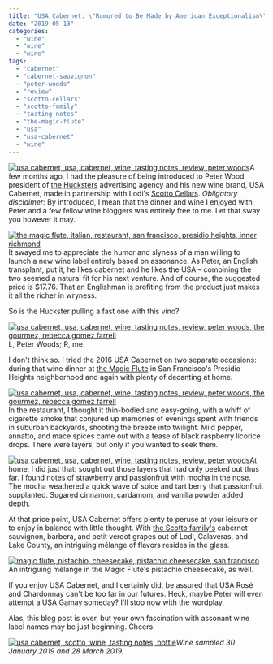 ```yaml
---
title: "USA Cabernet: \"Rumored to Be Made by American Exceptionalism\""
date: "2019-05-13"
categories:
  - "wine"
  - "wine"
  - "wine"
tags:
  - "cabernet"
  - "cabernet-sauvignon"
  - "peter-woods"
  - "review"
  - "scotto-cellars"
  - "scotto-family"
  - "tasting-notes"
  - "the-magic-flute"
  - "usa"
  - "usa-cabernet"
  - "wine"
---
```


[![usa cabernet, usa, cabernet, wine, tasting notes, review, peter woods](https://thegourmez-wpmedia.s3.amazonaws.com/2019/05/USACab2-375x500.jpg)](https://thegourmez-wpmedia.s3.amazonaws.com/2019/05/USACab2.jpg)A few months ago, I had the pleasure of being introduced to Peter Wood, president of [the Hucksters](http://thehucksters.com/) advertising agency and his new wine brand, USA Cabernet, made in partnership with Lodi's [Scotto Cellars](https://www.scottocellars.com/). _Obligatory disclaimer:_ By introduced, I mean that the dinner and wine I enjoyed with Peter and a few fellow wine bloggers was entirely free to me. Let that sway you however it may.

[![the magic flute, italian, restaurant, san francisco, presidio heights, inner richmond](https://thegourmez-wpmedia.s3.amazonaws.com/2019/05/Magic-Flute-USA-Cabernet-001-375x500.jpg)](https://thegourmez-wpmedia.s3.amazonaws.com/2019/05/Magic-Flute-USA-Cabernet-001.jpg)It swayed me to appreciate the humor and slyness of a man willing to launch a new wine label entirely based on assonance. As Peter, an English transplant, put it, he likes cabernet and he likes the USA – combining the two seemed a natural fit for his next venture. And of course, the suggested price is $17.76. That an Englishman is profiting from the product just makes it all the richer in wryness.

So is the Huckster pulling a fast one with this vino?




<div class="caption">

[![usa cabernet, usa, cabernet, wine, tasting notes, review, peter woods, the gourmez, rebecca gomez farrell](https://thegourmez-wpmedia.s3.amazonaws.com/2019/05/Magic-Flute-USA-Cabernet-015-404x500.jpg)](https://thegourmez-wpmedia.s3.amazonaws.com/2019/05/Magic-Flute-USA-Cabernet-015.jpg) L, Peter Woods; R, me.</div>


I don't think so. I tried the 2016 USA Cabernet on two separate occasions: during that wine dinner at [the Magic Flute](http://www.magicfluteristorante.com/) in San Francisco's Presidio Heights neighborhood and again with plenty of decanting at home.

[![usa cabernet, usa, cabernet, wine, tasting notes, review, peter woods, the gourmez, rebecca gomez farrell](https://thegourmez-wpmedia.s3.amazonaws.com/2019/05/Magic-Flute-USA-Cabernet-009-489x500.jpg)](https://thegourmez-wpmedia.s3.amazonaws.com/2019/05/Magic-Flute-USA-Cabernet-009.jpg)In the restaurant, I thought it thin-bodied and easy-going, with a whiff of cigarette smoke that conjured up memories of evenings spent with friends in suburban backyards, shooting the breeze into twilight. Mild pepper, annatto, and mace spices came out with a tease of black raspberry licorice drops. There were layers, but only if you wanted to seek them.

[![usa cabernet, usa, cabernet, wine, tasting notes, review, peter woods](https://thegourmez-wpmedia.s3.amazonaws.com/2019/05/USACab3-351x500.jpg)](https://thegourmez-wpmedia.s3.amazonaws.com/2019/05/USACab3.jpg)At home, I did just that: sought out those layers that had only peeked out thus far. I found notes of strawberry and passionfruit with mocha in the nose. The mocha weathered a quick wave of spice and tart berry that passionfruit supplanted. Sugared cinnamon, cardamom, and vanilla powder added depth.

At that price point, USA Cabernet offers plenty to peruse at your leisure or to enjoy in balance with little thought. With [the Scotto family's](https://thegourmez.com/?s=scotto) cabernet sauvignon, barbera, and petit verdot grapes out of Lodi, Calaveras, and Lake County, an intriguing mélange of flavors resides in the glass.




<div class="caption">

[![magic flute, pistachio, cheesecake, pistachio cheesecake, san francisco](https://thegourmez-wpmedia.s3.amazonaws.com/2019/05/Magic-Flute-USA-Cabernet-014-500x500.jpg)](https://thegourmez-wpmedia.s3.amazonaws.com/2019/05/Magic-Flute-USA-Cabernet-014.jpg) An intriguing mélange in the Magic Flute's pistachio cheesecake, as well.</div>


If you enjoy USA Cabernet, and I certainly did, be assured that USA Rosé and Chardonnay can't be too far in our futures. Heck, maybe Peter will even attempt a USA Gamay someday? I'll stop now with the wordplay.

Alas, this blog post is over, but your own fascination with assonant wine label names may be just beginning. Cheers.

[![usa cabernet, scotto, wine, tasting notes, bottle](https://thegourmez-wpmedia.s3.amazonaws.com/2019/05/Magic-Flute-USA-Cabernet-016-375x500.jpg)](https://thegourmez-wpmedia.s3.amazonaws.com/2019/05/Magic-Flute-USA-Cabernet-016.jpg)_Wine sampled 30 January 2019 and 28 March 2019._
